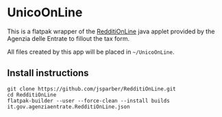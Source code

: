 # UnicoOnLine
This is a flatpak wrapper of the [RedditiOnLine](https://www.agenziaentrate.gov.it/portale/web/guest/redditi-pf-2022/software-di-compilazione-redditi-pf-2022) java applet provided by the Agenzia delle Entrate to fillout the tax form.

All files created by this app will be placed in `~/UnicoOnLine`.

## Install instructions
```
git clone https://github.com/jsparber/RedditiOnLine.git
cd RedditiOnLine
flatpak-builder --user --force-clean --install builds it.gov.agenziaentrate.RedditiOnLine.json
```
